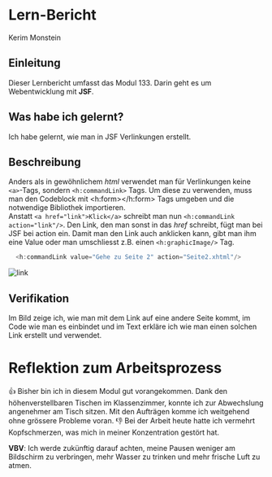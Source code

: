# Lern-Bericht
Kerim Monstein

## Einleitung
Dieser Lernbericht umfasst das Modul 133. Darin geht es um Webentwicklung mit **JSF**.

## Was habe ich gelernt?

Ich habe gelernt, wie man in JSF Verlinkungen erstellt. 

## Beschreibung
Anders als in gewöhnlichem *html* verwendet man für Verlinkungen keine ```<a>```-Tags, sondern ```<h:commandLink>``` Tags. 
Um diese zu verwenden, muss man den Codeblock mit <h:form></h:form> Tags umgeben und die notwendige Bibliothek importieren. <br>
Anstatt ```<a href="link">Klick</a>``` schreibt man nun ```<h:commandLink action="link"/>```. Den Link, den man sonst in das *href* schreibt, fügt man bei JSF bei action ein. Damit man den Link auch anklicken kann, gibt man ihm eine Value oder man umschliesst z.B. einen  ```<h:graphicImage/>``` Tag.

```java
  <h:commandLink value="Gehe zu Seite 2" action="Seite2.xhtml"/> 
```
![link](https://user-images.githubusercontent.com/69577029/186689637-0a5baaa4-4d61-49c8-8866-b5e213c0ccfb.gif)

## Verifikation

Im Bild zeige ich, wie man mit dem Link auf eine andere Seite kommt, im Code wie man es einbindet und im Text erkläre ich wie man einen solchen Link erstellt und verwendet.

# Reflektion zum Arbeitsprozess

👍 Bisher bin ich in diesem Modul gut vorangekommen. Dank den höhenverstellbaren Tischen im Klassenzimmer, konnte ich zur Abwechslung angenehmer am Tisch sitzen. Mit den Aufträgen komme ich weitgehend ohne grössere Probleme voran.
👎 Bei der Arbeit heute hatte ich vermehrt Kopfschmerzen, was mich in meiner Konzentration gestört hat. 

**VBV**: Ich werde zukünftig darauf achten, meine Pausen weniger am Bildschirm zu verbringen, mehr Wasser zu trinken und mehr frische Luft zu atmen.
